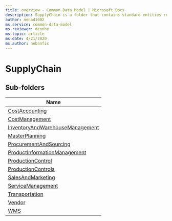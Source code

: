 ```yaml
---
title: overview - Common Data Model | Microsoft Docs
description: SupplyChain is a folder that contains standard entities related to the Common Data Model.
author: nenad1002
ms.service: common-data-model
ms.reviewer: deonhe
ms.topic: article
ms.date: 4/21/2020
ms.author: nebanfic
---
```


# SupplyChain


## Sub-folders

|Name|
|---|
|[CostAccounting](CostAccounting/overview.md)|
|[CostManagement](CostManagement/overview.md)|
|[InventoryAndWarehouseManagement](InventoryAndWarehouseManagement/overview.md)|
|[MasterPlanning](MasterPlanning/overview.md)|
|[ProcurementAndSourcing](ProcurementAndSourcing/overview.md)|
|[ProductInformationManagement](ProductInformationManagement/overview.md)|
|[ProductionControl](ProductionControl/overview.md)|
|[ProductionControls](ProductionControls/overview.md)|
|[SalesAndMarketing](SalesAndMarketing/overview.md)|
|[ServiceManagement](ServiceManagement/overview.md)|
|[Transportation](Transportation/overview.md)|
|[Vendor](Vendor/overview.md)|
|[WMS](WMS/overview.md)|



